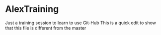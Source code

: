 # AlexTraining
Just a training session to learn to use Git-Hub
This is a quick edit to show that this file is different from the master
